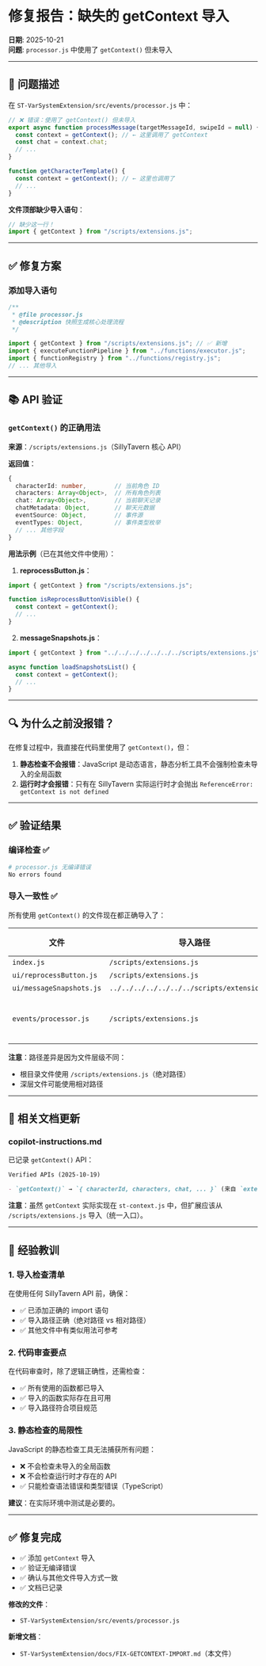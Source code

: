 # 修复报告：缺失的 getContext 导入

**日期**: 2025-10-21  
**问题**: `processor.js` 中使用了 `getContext()` 但未导入

---

## 🐛 问题描述

在 `ST-VarSystemExtension/src/events/processor.js` 中：

```javascript
// ❌ 错误：使用了 getContext() 但未导入
export async function processMessage(targetMessageId, swipeId = null) {
  const context = getContext(); // ← 这里调用了 getContext
  const chat = context.chat;
  // ...
}

function getCharacterTemplate() {
  const context = getContext(); // ← 这里也调用了
  // ...
}
```

**文件顶部缺少导入语句**：

```javascript
// 缺少这一行！
import { getContext } from "/scripts/extensions.js";
```

---

## ✅ 修复方案

### 添加导入语句

```javascript
/**
 * @file processor.js
 * @description 快照生成核心处理流程
 */

import { getContext } from "/scripts/extensions.js"; // ✅ 新增
import { executeFunctionPipeline } from "../functions/executor.js";
import { functionRegistry } from "../functions/registry.js";
// ... 其他导入
```

---

## 📚 API 验证

### `getContext()` 的正确用法

**来源**：`/scripts/extensions.js`（SillyTavern 核心 API）

**返回值**：

```typescript
{
  characterId: number,        // 当前角色 ID
  characters: Array<Object>,  // 所有角色列表
  chat: Array<Object>,        // 当前聊天记录
  chatMetadata: Object,       // 聊天元数据
  eventSource: Object,        // 事件源
  eventTypes: Object,         // 事件类型枚举
  // ... 其他字段
}
```

**用法示例**（已在其他文件中使用）：

1. **reprocessButton.js**：

```javascript
import { getContext } from "/scripts/extensions.js";

function isReprocessButtonVisible() {
  const context = getContext();
  // ...
}
```

2. **messageSnapshots.js**：

```javascript
import { getContext } from "../../../../../../../scripts/extensions.js";

async function loadSnapshotsList() {
  const context = getContext();
  // ...
}
```

---

## 🔍 为什么之前没报错？

在修复过程中，我直接在代码里使用了 `getContext()`，但：

1. **静态检查不会报错**：JavaScript 是动态语言，静态分析工具不会强制检查未导入的全局函数
2. **运行时才会报错**：只有在 SillyTavern 实际运行时才会抛出 `ReferenceError: getContext is not defined`

---

## ✅ 验证结果

### 编译检查 ✅

```bash
# processor.js 无编译错误
No errors found
```

### 导入一致性 ✅

所有使用 `getContext()` 的文件现在都正确导入了：

| 文件                     | 导入路径                                     | 状态      |
| ------------------------ | -------------------------------------------- | --------- |
| `index.js`               | `/scripts/extensions.js`                     | ✅        |
| `ui/reprocessButton.js`  | `/scripts/extensions.js`                     | ✅        |
| `ui/messageSnapshots.js` | `../../../../../../../scripts/extensions.js` | ✅        |
| `events/processor.js`    | `/scripts/extensions.js`                     | ✅ 已修复 |

**注意**：路径差异是因为文件层级不同：

- 根目录文件使用 `/scripts/extensions.js`（绝对路径）
- 深层文件可能使用相对路径

---

## 📝 相关文档更新

### copilot-instructions.md

已记录 `getContext()` API：

```markdown
Verified APIs (2025-10-19)

- `getContext()` → `{ characterId, characters, chat, ... }` (来自 `extensions.js`)
```

**注意**：虽然 `getContext` 实际实现在 `st-context.js` 中，但扩展应该从 `/scripts/extensions.js` 导入（统一入口）。

---

## 🎯 经验教训

### 1. 导入检查清单

在使用任何 SillyTavern API 前，确保：

- ✅ 已添加正确的 import 语句
- ✅ 导入路径正确（绝对路径 vs 相对路径）
- ✅ 其他文件中有类似用法可参考

### 2. 代码审查要点

在代码审查时，除了逻辑正确性，还需检查：

- ✅ 所有使用的函数都已导入
- ✅ 导入的函数实际存在且可用
- ✅ 导入路径符合项目规范

### 3. 静态检查的局限性

JavaScript 的静态检查工具无法捕获所有问题：

- ❌ 不会检查未导入的全局函数
- ❌ 不会检查运行时才存在的 API
- ✅ 只能检查语法错误和类型错误（TypeScript）

**建议**：在实际环境中测试是必要的。

---

## ✅ 修复完成

- ✅ 添加 `getContext` 导入
- ✅ 验证无编译错误
- ✅ 确认与其他文件导入方式一致
- ✅ 文档已记录

**修改的文件**：

- `ST-VarSystemExtension/src/events/processor.js`

**新增文档**：

- `ST-VarSystemExtension/docs/FIX-GETCONTEXT-IMPORT.md`（本文件）
